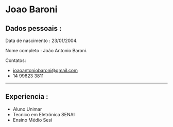 # Joao Baroni 

## Dados pessoais :

Data de nascimento : 23/01/2004.

Nome completo : João Antonio Baroni.

Contatos:
  - joaoantoniobaroni@gmail.com
  - 14 99623 3811

---

## Experiencia :

- Aluno Unimar
- Tecnico em Eletrônica SENAI
- Ensino Médio Sesi
